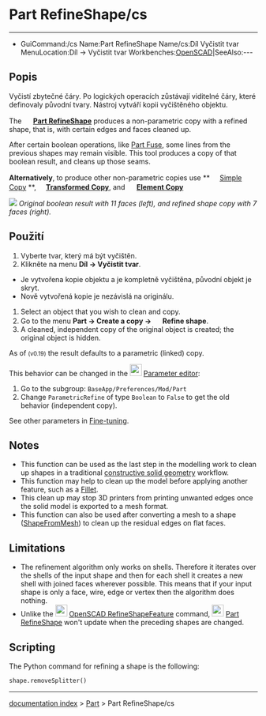 # Part RefineShape/cs
---
- GuiCommand:/cs   Name:Part RefineShape   Name/cs:Díl Vyčistit tvar   MenuLocation:Díl → Vyčistit tvar   Workbenches:[OpenSCAD](Part_Workbench/cs___Díl]],__[[OpenSCAD_Workbench/cs.md)|SeeAlso:---


</div>


<div class="mw-translate-fuzzy">

## Popis

Vyčistí zbytečné čáry. Po logických operacích zůstávají viditelné čáry, které definovaly původní tvary. Nástroj vytváří kopii vyčištěného objektu.


</div>

The **<img src="images/Part_RefineShape.svg" width=16px> [Part RefineShape](Part_RefineShape.md)** produces a non-parametric copy with a refined shape, that is, with certain edges and faces cleaned up.

After certain boolean operations, like [Part Fuse](Part_Fuse.md), some lines from the previous shapes may remain visible. This tool produces a copy of that boolean result, and cleans up those seams.

**Alternatively**, to produce other non-parametric copies use **<img src="images/Part_SimpleCopy.svg" width=16px> [Simple Copy](Part_SimpleCopy.md)
**, **<img src="images/Part_TransformedCopy.svg" width=16px>[Transformed Copy](Part_TransformedCopy.md)**, and **<img src="images/Part_ElementCopy.svg" width=16px> [Element Copy](Part_ElementCopy.md)**

![](images/PartRefineShape_it.png ) *Original boolean result with 11 faces (left), and refined shape copy with 7 faces (right).*


<div class="mw-translate-fuzzy">

## Použití

1.  Vyberte tvar, který má být vyčištěn.
2.  Klikněte na menu **Díl → Vyčistit tvar**.

-   Je vytvořena kopie objektu a je kompletně vyčištěna, původní objekt je skryt.
-   Nově vytvořená kopie je nezávislá na originálu.


</div>

1.  Select an object that you wish to clean and copy.
2.  Go to the menu **Part → Create a copy → <img src="images/Part_RefineShape.svg" width=16px> Refine shape**.
3.  A cleaned, independent copy of the original object is created; the original object is hidden.

As of <small>(v0.19)</small>  the result defaults to a parametric (linked) copy.

This behavior can be changed in the <img alt="" src=images/Std_DlgParameter.svg  style="width:24px;"> [Parameter editor](Std_DlgParameter.md):

1.  Go to the subgroup: `BaseApp/Preferences/Mod/Part`
2.  Change `ParametricRefine` of type `Boolean` to `False` to get the old behavior (independent copy).

See other parameters in [Fine-tuning](Fine-tuning.md).

## Notes

-   This function can be used as the last step in the modelling work to clean up shapes in a traditional [constructive solid geometry](constructive_solid_geometry.md) workflow.
-   This function may help to clean up the model before applying another feature, such as a [Fillet](Part_Fillet.md).
-   This clean up may stop 3D printers from printing unwanted edges once the solid model is exported to a mesh format.
-   This function can also be used after converting a mesh to a shape ([ShapeFromMesh](Part_ShapeFromMesh.md)) to clean up the residual edges on flat faces.

## Limitations

-   The refinement algorithm only works on shells. Therefore it iterates over the shells of the input shape and then for each shell it creates a new shell with joined faces wherever possible. This means that if your input shape is only a face, wire, edge or vertex then the algorithm does nothing.
-   Unlike the <img alt="" src=images/OpenSCAD_RefineShapeFeature.svg  style="width:24px;"> [OpenSCAD RefineShapeFeature](OpenSCAD_RefineShapeFeature.md) command, <img alt="" src=images/Part_RefineShape.svg  style="width:24px;"> [Part RefineShape](Part_RefineShape.md) won\'t update when the preceding shapes are changed.

## Scripting

The Python command for refining a shape is the following:


```python
shape.removeSplitter()
```

---
[documentation index](../README.md) > [Part](Part_Workbench.md) > Part RefineShape/cs

